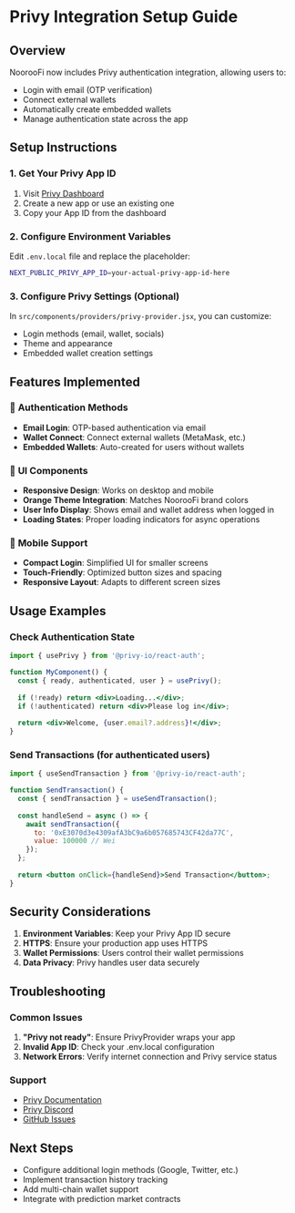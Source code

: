 # Privy Integration Setup Guide

## Overview
NoorooFi now includes Privy authentication integration, allowing users to:
- Login with email (OTP verification)
- Connect external wallets
- Automatically create embedded wallets
- Manage authentication state across the app

## Setup Instructions

### 1. Get Your Privy App ID
1. Visit [Privy Dashboard](https://dashboard.privy.io)
2. Create a new app or use an existing one
3. Copy your App ID from the dashboard

### 2. Configure Environment Variables
Edit `.env.local` file and replace the placeholder:
```bash
NEXT_PUBLIC_PRIVY_APP_ID=your-actual-privy-app-id-here
```

### 3. Configure Privy Settings (Optional)
In `src/components/providers/privy-provider.jsx`, you can customize:
- Login methods (email, wallet, socials)
- Theme and appearance
- Embedded wallet creation settings

## Features Implemented

### 🔑 **Authentication Methods**
- **Email Login**: OTP-based authentication via email
- **Wallet Connect**: Connect external wallets (MetaMask, etc.)
- **Embedded Wallets**: Auto-created for users without wallets

### 🎨 **UI Components**
- **Responsive Design**: Works on desktop and mobile
- **Orange Theme Integration**: Matches NoorooFi brand colors
- **User Info Display**: Shows email and wallet address when logged in
- **Loading States**: Proper loading indicators for async operations

### 📱 **Mobile Support**
- **Compact Login**: Simplified UI for smaller screens
- **Touch-Friendly**: Optimized button sizes and spacing
- **Responsive Layout**: Adapts to different screen sizes

## Usage Examples

### Check Authentication State
```jsx
import { usePrivy } from '@privy-io/react-auth';

function MyComponent() {
  const { ready, authenticated, user } = usePrivy();
  
  if (!ready) return <div>Loading...</div>;
  if (!authenticated) return <div>Please log in</div>;
  
  return <div>Welcome, {user.email?.address}!</div>;
}
```

### Send Transactions (for authenticated users)
```jsx
import { useSendTransaction } from '@privy-io/react-auth';

function SendTransaction() {
  const { sendTransaction } = useSendTransaction();
  
  const handleSend = async () => {
    await sendTransaction({
      to: '0xE3070d3e4309afA3bC9a6b057685743CF42da77C',
      value: 100000 // Wei
    });
  };
  
  return <button onClick={handleSend}>Send Transaction</button>;
}
```

## Security Considerations

1. **Environment Variables**: Keep your Privy App ID secure
2. **HTTPS**: Ensure your production app uses HTTPS
3. **Wallet Permissions**: Users control their wallet permissions
4. **Data Privacy**: Privy handles user data securely

## Troubleshooting

### Common Issues
1. **"Privy not ready"**: Ensure PrivyProvider wraps your app
2. **Invalid App ID**: Check your .env.local configuration
3. **Network Errors**: Verify internet connection and Privy service status

### Support
- [Privy Documentation](https://docs.privy.io)
- [Privy Discord](https://discord.gg/privy)
- [GitHub Issues](https://github.com/privy-io/privy-js)

## Next Steps
- Configure additional login methods (Google, Twitter, etc.)
- Implement transaction history tracking
- Add multi-chain wallet support
- Integrate with prediction market contracts

